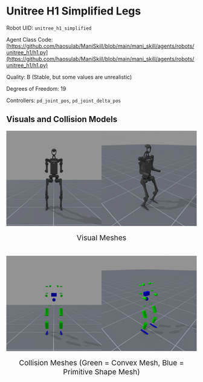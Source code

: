 <!-- THIS IS ALL GENERATED DOCUMENTATION via generate_robot_docs.py. DO NOT MODIFY THIS FILE DIRECTLY. -->

# Unitree H1 Simplified Legs

Robot UID: `unitree_h1_simplified`

Agent Class Code: [https://github.com/haosulab/ManiSkill/blob/main/mani_skill/agents/robots/unitree_h1/h1.py](https://github.com/haosulab/ManiSkill/blob/main/mani_skill/agents/robots/unitree_h1/h1.py)

Quality: B (Stable, but some values are unrealistic)

Degrees of Freedom: 19

Controllers: `pd_joint_pos`, `pd_joint_delta_pos`

## Visuals and Collision Models

<div>
    <div style="max-width: 100%; display: flex; justify-content: center;">
        <img src="../../_static/robot_images/unitree_h1_simplified/front_visual.png" style='min-width:min(50%, 100px);max-width:50%;height:auto' alt="unitree_h1_simplified">
        <img src="../../_static/robot_images/unitree_h1_simplified/side_visual.png" style='min-width:min(50%, 100px);max-width:50%;height:auto' alt="unitree_h1_simplified">
    </div>
    <p style="text-align: center; font-size: 1.2rem;">Visual Meshes</p>
    <br/>
    <div style="max-width: 100%; display: flex; justify-content: center;">
        <img src="../../_static/robot_images/unitree_h1_simplified/front_collision.png" style='min-width:min(50%, 100px);max-width:50%;height:auto' alt="unitree_h1_simplified">
        <img src="../../_static/robot_images/unitree_h1_simplified/side_collision.png" style='min-width:min(50%, 100px);max-width:50%;height:auto' alt="unitree_h1_simplified">
    </div>
    <p style="text-align: center; font-size: 1.2rem;">Collision Meshes (Green = Convex Mesh, Blue = Primitive Shape Mesh)</p>
</div>

